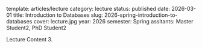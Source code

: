 template: articles/lecture
category: lecture
status: published
date: 2026-03-01
title: Introduction to Databases
slug: 2026-spring-introduction-to-databases
cover: lecture.jpg
year: 2026
semester: Spring
assitants: Master Student2, PhD Student2

Lecture Content 3.
